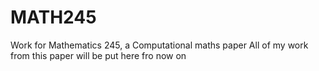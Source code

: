 # MATH245
Work for Mathematics 245, a Computational maths paper
All of my work from this paper will be put here fro  now on
